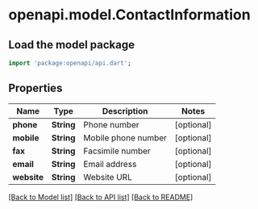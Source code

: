 # openapi.model.ContactInformation

## Load the model package
```dart
import 'package:openapi/api.dart';
```

## Properties
Name | Type | Description | Notes
------------ | ------------- | ------------- | -------------
**phone** | **String** | Phone number | [optional] 
**mobile** | **String** | Mobile phone number | [optional] 
**fax** | **String** | Facsimile number | [optional] 
**email** | **String** | Email address | [optional] 
**website** | **String** | Website URL | [optional] 

[[Back to Model list]](../README.md#documentation-for-models) [[Back to API list]](../README.md#documentation-for-api-endpoints) [[Back to README]](../README.md)


